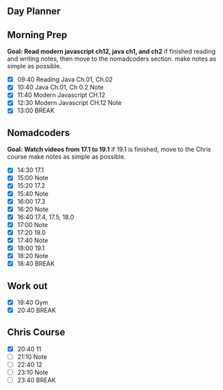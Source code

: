 ## Day Planner

## Morning Prep
**Goal: Read modern javascript ch12, java ch1, and ch2**
if finished reading and writing notes, then move to the nomadcoders section. 
make notes as simple as possible.
- [x] 09:40 Reading Java Ch.01, Ch.02
- [x] 10:40 Java Ch.01, Ch 0.2 Note
- [x] 11:40 Modern Javascript CH.12
- [x] 12:30 Modern Javascript CH.12 Note
- [x] 13:00 BREAK

## Nomadcoders
**Goal: Watch videos from  17.1 to 19.1**
if 19.1 is finished, move to the Chris course
make notes as simple as possible.
- [x] 14:30 17.1
- [x] 15:00 Note
- [x] 15:20 17.2
- [x] 15:40 Note
- [x] 16:00 17.3
- [x] 16:20 Note
- [x] 16:40 17.4, 17.5, 18.0
- [x] 17:00 Note
- [x] 17:20 19.0
- [x] 17:40 Note
- [x] 18:00 19.1
- [x] 18:20 Note
- [x] 18:40 BREAK

## Work out
- [x] 19:40 Gym
- [x] 20:40 BREAK

## Chris Course
- [x] 20:40 11
- [ ] 21:10 Note
- [ ] 22:40 12
- [ ] 23:10 Note
- [ ] 23:40 BREAK
